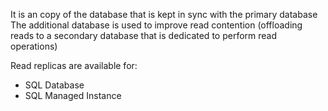 It is an copy of the database that is kept in sync with the primary database  
The additional database is used to improve read contention (offloading reads to a secondary database that is dedicated to perform read operations)

Read replicas are available for:

* SQL Database
* SQL Managed Instance
